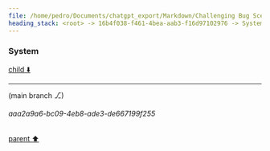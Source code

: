 ```yaml
---
file: /home/pedro/Documents/chatgpt_export/Markdown/Challenging Bug Scenarios.md
heading_stack: <root> -> 16b4f038-f461-4bea-aab3-f16d97102976 -> System -> f030f68c-1381-4970-ab86-0ddb5dbec373 -> System
---
```

### System

[child ⬇️](#aaa2a9a6-bc09-4eb8-ade3-de667199f255)

---

(main branch ⎇)
###### aaa2a9a6-bc09-4eb8-ade3-de667199f255
[parent ⬆️](#f030f68c-1381-4970-ab86-0ddb5dbec373)
